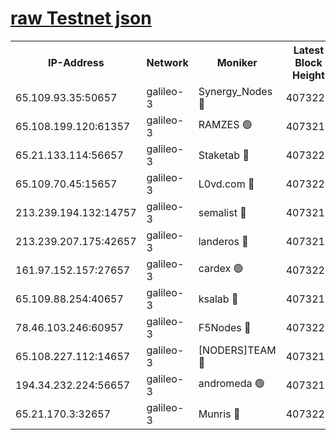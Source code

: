 [raw Testnet json](https://rpc-check.androt.stavr.tech/androt/rpcandrot_result.json)
=

<table><tr><th>IP-Address</th><th>Network</th><th>Moniker</th><th>Latest Block Height</th><th>Earliest Block Height</th><th>Catching Up</th><th>Voting Power</th><th>Scan Time</th></tr><tr><td>65.109.93.35:50657</td><td>galileo-3</td><td>Synergy_Nodes 🔴</td><td>4073222</td><td>0</td><td>False</td><td>960600</td><td>2023-12-03T14:12:38.746932961UTC</td></tr><tr><td>65.108.199.120:61357</td><td>galileo-3</td><td>RAMZES 🟢</td><td>4073219</td><td>1</td><td>False</td><td>0</td><td>2023-12-03T14:12:21.059836587UTC</td></tr><tr><td>65.21.133.114:56657</td><td>galileo-3</td><td>Staketab 🔴</td><td>4073222</td><td>90001</td><td>False</td><td>2</td><td>2023-12-03T14:12:39.591097912UTC</td></tr><tr><td>65.109.70.45:15657</td><td>galileo-3</td><td>L0vd.com 🔴</td><td>4073222</td><td>659001</td><td>False</td><td>3</td><td>2023-12-03T14:12:38.357451393UTC</td></tr><tr><td>213.239.194.132:14757</td><td>galileo-3</td><td>semalist 🔴</td><td>4073217</td><td>2228721</td><td>False</td><td>1318</td><td>2023-12-03T14:12:13.875126224UTC</td></tr><tr><td>213.239.207.175:42657</td><td>galileo-3</td><td>landeros 🔴</td><td>4073217</td><td>2642001</td><td>False</td><td>72</td><td>2023-12-03T14:12:08.745681183UTC</td></tr><tr><td>161.97.152.157:27657</td><td>galileo-3</td><td>cardex 🟢</td><td>4073222</td><td>2945323</td><td>False</td><td>0</td><td>2023-12-03T14:12:39.264431038UTC</td></tr><tr><td>65.109.88.254:40657</td><td>galileo-3</td><td>ksalab 🔴</td><td>4073218</td><td>3000356</td><td>False</td><td>31925</td><td>2023-12-03T14:12:16.631232526UTC</td></tr><tr><td>78.46.103.246:60957</td><td>galileo-3</td><td>F5Nodes 🔴</td><td>4073222</td><td>3057001</td><td>False</td><td>24</td><td>2023-12-03T14:12:38.971686278UTC</td></tr><tr><td>65.108.227.112:14657</td><td>galileo-3</td><td>[NODERS]TEAM 🔴</td><td>4073217</td><td>3176323</td><td>False</td><td>959616</td><td>2023-12-03T14:12:09.061747004UTC</td></tr><tr><td>194.34.232.224:56657</td><td>galileo-3</td><td>andromeda 🟢</td><td>4073218</td><td>3973218</td><td>False</td><td>0</td><td>2023-12-03T14:12:16.274397988UTC</td></tr><tr><td>65.21.170.3:32657</td><td>galileo-3</td><td>Munris 🔴</td><td>4073220</td><td>3973220</td><td>False</td><td>411</td><td>2023-12-03T14:12:27.759867036UTC</td></tr></table>
